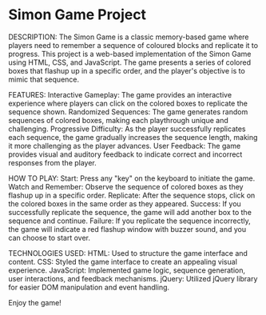 # Simon Game Project

DESCRIPTION:
The Simon Game is a classic memory-based game where players need to remember a sequence of coloured blocks and replicate it to progress. This project is a web-based implementation of the Simon Game using HTML, CSS, and JavaScript. The game presents a series of colored boxes that flashup up in a specific order, and the player's objective is to mimic that sequence.

FEATURES:
Interactive Gameplay: The game provides an interactive experience where players can click on the colored boxes to replicate the sequence shown.
Randomized Sequences: The game generates random sequences of colored boxes, making each playthrough unique and challenging.
Progressive Difficulty: As the player successfully replicates each sequence, the game gradually increases the sequence length, making it more challenging as the player advances.
User Feedback: The game provides visual and auditory feedback to indicate correct and incorrect responses from the player.

HOW TO PLAY:
Start: Press any "key" on the keyboard to initiate the game.
Watch and Remember: Observe the sequence of colored boxes as they flashup up in a specific order.
Replicate: After the sequence stops, click on the colored boxes in the same order as they appeared.
Success: If you successfully replicate the sequence, the game will add another box to the sequence and continue.
Failure: If you replicate the sequence incorrectly, the game will indicate a red flashup window with buzzer sound, and you can choose to start over.

TECHNOLOGIES USED:
HTML: Used to structure the game interface and content.
CSS: Styled the game interface to create an appealing visual experience.
JavaScript: Implemented game logic, sequence generation, user interactions, and feedback mechanisms.
jQuery: Utilized jQuery library for easier DOM manipulation and event handling.

Enjoy the game!
